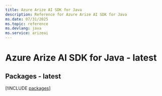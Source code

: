 ```yaml
---
title: Azure Arize AI SDK for Java
description: Reference for Azure Arize AI SDK for Java
ms.date: 07/31/2025
ms.topic: reference
ms.devlang: java
ms.service: arizeai
---
```

# Azure Arize AI SDK for Java - latest
## Packages - latest
[!INCLUDE [packages](arize-ai-index.md)]